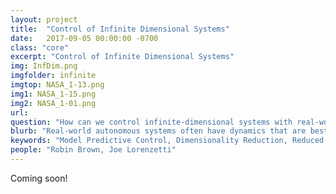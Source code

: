 ```yaml
---
layout: project
title:  "Control of Infinite Dimensional Systems"
date:   2017-09-05 00:00:00 -0700
class: "core"
excerpt: "Control of Infinite Dimensional Systems"
img: InfDim.png
imgfolder: infinite
imgtop: NASA_1-13.png
img1: NASA_1-15.png
img2: NASA_1-01.png
url: 
question: "How can we control infinite-dimensional systems with real-world dynamics?"
blurb: "Real-world autonomous systems often have dynamics that are best described by infinite dimensional systems. For example, PDE-constrained systems that require aerodynamic modeling (UAV control) or structural deformation modeling (soft robotics). Current frameworks for design and simulation of infinite dimensional systems, such as computational fluid dynamics (CFD) and finite element methods (FEM), are well established. However, they often fall short in the context of control applications due to their heavy computational complexity. This project investigates the use of reduced order models to address this shortcoming, especially for use within the framework of model predictive control."
keywords: "Model Predictive Control, Dimensionality Reduction, Reduced Order Modeling"
people: "Robin Brown, Joe Lorenzetti"
---
```


<div class="project_bib">
Coming soon!
</div>
